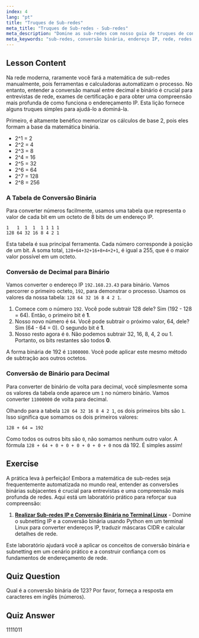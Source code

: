 ```yaml
---
index: 4
lang: "pt"
title: "Truques de Sub-redes"
meta_title: "Truques de Sub-redes - Sub-redes"
meta_description: "Domine as sub-redes com nosso guia de truques de conversão binária. Aprenda a usar a tabela 128+64+32+16+8+4+2+1 para converter rapidamente endereços IP de decimal para binário e vice-versa. Essencial para entrevistas e certificações de redes."
meta_keywords: "sub-redes, conversão binária, endereço IP, rede, redes Linux, 128+64+32+16+8+4+2+1, 128 64 32 16 8 4 2 1, decimal para binário, matemática de sub-redes, tutorial, guia"
---
```


## Lesson Content

Na rede moderna, raramente você fará a matemática de sub-redes manualmente, pois ferramentas e calculadoras automatizam o processo. No entanto, entender a conversão manual entre decimal e binário é crucial para entrevistas de rede, exames de certificação e para obter uma compreensão mais profunda de como funciona o endereçamento IP. Esta lição fornece alguns truques simples para ajudá-lo a dominá-la.

Primeiro, é altamente benéfico memorizar os cálculos de base 2, pois eles formam a base da matemática binária.

- 2^1 = 2
- 2^2 = 4
- 2^3 = 8
- 2^4 = 16
- 2^5 = 32
- 2^6 = 64
- 2^7 = 128
- 2^8 = 256

### A Tabela de Conversão Binária

Para converter números facilmente, usamos uma tabela que representa o valor de cada bit em um octeto de 8 bits de um endereço IP.

```plaintext
1   1  1  1  1 1 1 1
128 64 32 16 8 4 2 1
```

Esta tabela é sua principal ferramenta. Cada número corresponde à posição de um bit. A soma total, `128+64+32+16+8+4+2+1`, é igual a 255, que é o maior valor possível em um octeto.

### Conversão de Decimal para Binário

Vamos converter o endereço IP `192.168.23.43` para binário. Vamos percorrer o primeiro octeto, `192`, para demonstrar o processo. Usamos os valores da nossa tabela: `128 64 32 16 8 4 2 1`.

1. Comece com o número `192`. Você pode subtrair 128 dele? Sim (192 - 128 = 64). Então, o primeiro bit é **1**.
2. Nosso novo número é `64`. Você pode subtrair o próximo valor, 64, dele? Sim (64 - 64 = 0). O segundo bit é **1**.
3. Nosso resto agora é `0`. Não podemos subtrair 32, 16, 8, 4, 2 ou 1. Portanto, os bits restantes são todos **0**.

A forma binária de 192 é `11000000`. Você pode aplicar este mesmo método de subtração aos outros octetos.

### Conversão de Binário para Decimal

Para converter de binário de volta para decimal, você simplesmente soma os valores da tabela onde aparece um `1` no número binário. Vamos converter `11000000` de volta para decimal.

Olhando para a tabela `128 64 32 16 8 4 2 1`, os dois primeiros bits são `1`. Isso significa que somamos os dois primeiros valores:

`128 + 64 = 192`

Como todos os outros bits são `0`, não somamos nenhum outro valor. A fórmula `128 + 64 + 0 + 0 + 0 + 0 + 0 + 0` nos dá 192. É simples assim!

## Exercise

A prática leva à perfeição! Embora a matemática de sub-redes seja frequentemente automatizada no mundo real, entender as conversões binárias subjacentes é crucial para entrevistas e uma compreensão mais profunda de redes. Aqui está um laboratório prático para reforçar sua compreensão:

1. **[Realizar Sub-redes IP e Conversão Binária no Terminal Linux](https://labex.io/pt/labs/comptia-perform-ip-subnetting-and-binary-conversion-in-the-linux-terminal-592782)** - Domine o subnetting IP e a conversão binária usando Python em um terminal Linux para converter endereços IP, traduzir máscaras CIDR e calcular detalhes de rede.

Este laboratório ajudará você a aplicar os conceitos de conversão binária e subnetting em um cenário prático e a construir confiança com os fundamentos de endereçamento de rede.

## Quiz Question

Qual é a conversão binária de 123? Por favor, forneça a resposta em caracteres em inglês (números).

## Quiz Answer

1111011
